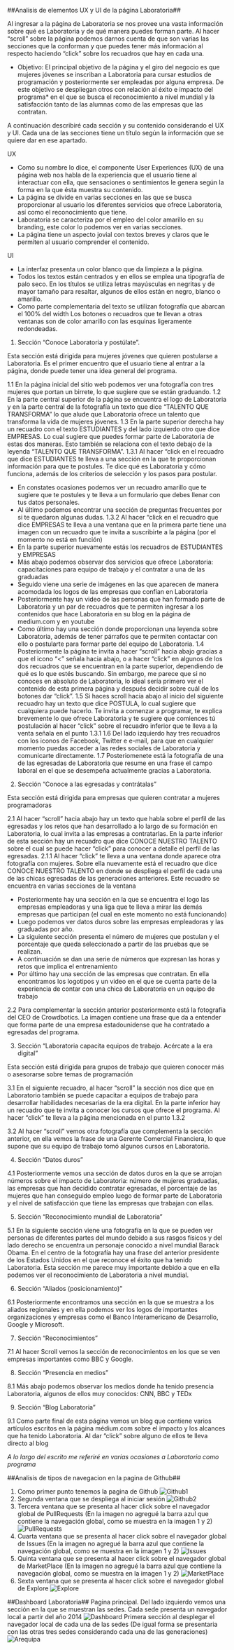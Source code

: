 ##Analisis de elementos UX y UI de la página Laboratoria##

Al ingresar a la página de Laboratoria se nos provee una vasta información sobre qué es Laboratoria y de qué manera puedes forman parte. Al hacer “scroll” sobre la página podemos darnos cuenta de que son varias las secciones que la conforman y que puedes tener más información al respecto haciendo “click” sobre los recuadros que hay en cada una.

- Objetivo: El principal objetivo de la página y el giro del negocio es que mujeres jóvenes se inscriban a Laboratoria para cursar estudios de programación y posteriormente ser empleadas por alguna empresa. De este objetivo se despliegan otros con relación al éxito e impacto del programa* en el que se busca el reconocimiento a nivel mundial y la satisfacción tanto de las alumnas como de las empresas que las contratan.

A continuación describiré cada sección y su contenido considerando el UX y UI. Cada una de las secciones tiene un título según la información que se quiere dar en ese apartado.

UX
- Como su nombre lo dice, el componente User  Experiences (UX) de una página web nos habla de la experiencia que el usuario tiene al interactuar con ella, que sensaciones o sentimientos le genera según la forma en la que ésta muestra su contenido.
- La página se divide en varias secciones en las que se busca proporcionar al usuario los diferentes servicios que ofrece Laboratoria, así como el reconocimiento que tiene.  
- Laboratoria se caracteriza por el empleo del color amarillo en su branding, este color lo podemos ver en varias secciones.
- La página tiene un aspecto jovial con textos breves y claros que le permiten al usuario comprender el contenido.

UI
- La interfaz  presenta un color blanco que da limpieza a la página.
- Todos los textos están centrados y en ellos se emplea una tipografía de palo seco. En los títulos se utiliza letras mayúsculas en negritas y de mayor tamaño para resaltar, algunos de ellos están en negro, blanco o amarillo.
- Como parte complementaria del texto se utilizan fotografía que abarcan el 100% del width
Los botones o recuadros que te llevan a otras ventanas son de color amarillo con las esquinas ligeramente redondeadas.


1. Sección “Conoce Laboratoria y postúlate”.

Esta sección está dirigida para mujeres jóvenes que quieren postularse a Laboratoria. Es el primer encuentro que el usuario tiene al entrar a la página, donde puede tener una idea general del programa.

1.1 En la página inicial del sitio web podemos ver una fotografía con tres mujeres que portan un birrete, lo que sugiere que se están graduando.
1.2 En la parte central superior de la página se encuentra el logo de Laboratoria y en la parte central de la fotografía un texto que dice “TALENTO QUE TRANSFORMA” lo que alude que Laboratoria ofrece un talento que transforma la vida de mujeres jóvenes.
1.3 En la parte superior derecha hay un recuadro con el texto ESTUDIANTES y del lado izquierdo otro que dice EMPRESAS. Lo cual sugiere que puedes formar parte de Laboratoria de estas dos maneras. Esto también se relaciona con el texto debajo de la leyenda “TALENTO QUE TRANSFORMA”.
1.3.1 Al hacer “click en el recuadro que dice ESTUDIANTES te lleva a una sección en la que te proporcionan información para que te postules. Te dice qué es Laboratoria y cómo funciona, además de los criterios de selección y los pasos para postular.
- En constates ocasiones podemos ver un recuadro amarillo que te sugiere que te postules y te lleva a un formulario que debes llenar con tus datos personales.
- Al último podemos encontrar una sección de preguntas frecuentes por si te quedaron algunas dudas.
1.3.2 Al hacer “click en el recuadro que dice EMPRESAS te lleva  a una ventana que en la primera parte tiene una imagen con un recuadro que te invita a suscribirte a la página (por el momento no está en función)
- En la parte superior nuevamente estás los recuadros de ESTUDIANTES y EMPRESAS
- Más abajo podemos observar dos servicios que ofrece Laboratoria: capacitaciones para equipo de trabajo y el contratar a una de las graduadas
- Seguido viene una serie de imágenes en las que aparecen de manera acomodada los logos de las empresas que confían en Laboratoria
- Posteriormente hay un video de las personas que han formado parte de Laboratoria y un par de recuadros que te permiten ingresar a los contenidos que hace Laboratoria en su blog en la página de medium.com y en youtube
- Como último hay una sección donde proporcionan una leyenda sobre Laboratoria, además de tener párrafos que te permiten contactar con ello o postularte para formar parte del equipo de Laboratoria.
1.4 Posteriormente la página te invita a hacer “scroll” hacia abajo gracias a que el icono “<” señala hacia abajo, o a hacer “click” en algunos de los dos recuadros que se encuentran en la parte superior, dependiendo de qué es lo que estés buscando.  Sin embargo, me parece que si no conoces en absoluto de Laboratoria, lo ideal sería primero ver el contenido de esta primera página y después decidir sobre cuál de los botones dar “click”.
1.5 Si haces scroll hacia abajo al inicio del siguiente recuadro hay un texto que dice POSTULA, lo cual sugiere que cualquiera puede hacerlo. Te invita a comenzar a programar, te explica brevemente lo que ofrece Laboratoria y te sugiere que comiences tú postulación al hacer “click” sobre el recuadro inferior que te lleva a la venta señala en el punto 1.3.1
1.6 Del lado izquierdo hay tres recuadros con los iconos de Facebook, Twitter e e-mail, para que en cualquier momento puedas acceder a las redes sociales de Laboratoria y comunicarte directamente.
1.7 Posteriomenete está la fotografía de una de las egresadas de Laboratoria que resume en una frase el campo laboral en el que se desempeña actualmente gracias a Laboratoria.


2. Sección “Conoce a las egresadas y contrátalas”

Esta sección está dirigida para empresas que quieren contratar a mujeres programadoras

2.1 Al hacer “scroll” hacia abajo hay un texto que habla sobre el perfil de las egresadas y los retos que han desarrollado a lo largo de su formación en Laboratoria, lo cual invita a las empresas a contratarlas. En la parte inferior de esta sección hay un recuadro que dice CONOCE NUESTRO TALENTO sobre el cual se puede hacer “click” para conocer a detalle el perfil de las egresadas.
2.1.1 Al hacer “click” te lleva a una ventana donde aparece otra fotografía con mujeres. Sobre ella nuevamente está el recuadro que dice CONOCE NUESTRO TALENTO en donde se despliega el perfil de cada una de las chicas egresadas de las generaciones anteriores. Este recuadro se encuentra en varias secciones de la ventana
- Posteriormente hay una sección en la que se encuentra el logo las empresas empleadoras y una liga que te lleva a mirar las demás empresas que participan (el cual en este momento no está funcionando)
- Luego podemos ver datos duros sobre las empresas empleadoras y las graduadas por año.
- La siguiente sección presenta el número de mujeres que postulan y el porcentaje que queda seleccionado a partir de las pruebas que se realizan.
- A continuación se dan una serie de números que expresan las horas y retos que implica el entrenamiento
- Por último hay una sección de las empresas que contratan. En ella encontramos los logotipos y un video en el que se cuenta parte de la experiencia de contar con una chica de Laboratoria en un equipo de trabajo

2.2 Para complementar la sección anterior posteriormente está la fotografía del CEO de Crowdbotics. La imagen contiene una frase que da a entender que forma parte de una empresa estadounidense que ha contratado a egresadas del programa.

3. Sección “Laboratoria capacita equipos de trabajo. Acércate a la era digital”

Esta sección está dirigida para grupos de trabajo que quieren conocer más o asesorarse sobre temas de programación

3.1 En el siguiente recuadro, al hacer “scroll” la sección nos dice que en Laboratorio también se puede capacitar a equipos de trabajo para desarrollar habilidades necesarias de la era digital. En la parte inferior hay un recuadro que te invita a conocer los cursos que ofrece el programa.
Al hacer “click” te lleva  a la página mencionada en el punto 1.3.2

3.2 Al hacer “scroll” vemos otra fotografía que complementa la sección anterior, en ella vemos la frase de una Gerente Comercial Financiera, lo que supone que su equipo de trabajo tomó algunos cursos en Laboratoria.

4. Sección “Datos duros”

4.1 Posteriormente vemos una sección de datos duros en la que se arrojan números sobre el impacto de Laboratoria: número de mujeres graduadas, las empresas que han decidido contratar egresadas, el porcentaje de las mujeres que han conseguido empleo luego de formar parte de Laboratoria y el nivel de  satisfacción que tiene las empresas que trabajan con ellas.

5. Sección “Reconocimiento mundial de Laboratoria”

5.1 En la siguiente sección viene una fotografía en la que se pueden ver personas de diferentes partes del mundo debido a sus rasgos físicos y del lado derecho se encuentra un personaje conocido a nivel mundial Barack Obama. En el centro de la fotografía hay una frase del anterior presidente de los Estados Unidos en el que reconoce el éxito que ha tenido Laboratoria. Esta sección me parece muy importante debido a que en ella podemos ver el reconocimiento de Laboratoria a nivel mundial.

6. Sección “Aliados (posicionamiento)”

6.1 Posteriormente encontramos una sección en la que se muestra a los aliados regionales y en ella podemos ver los logos de importantes organizaciones y empresas como el Banco Interamericano de Desarrollo, Google y Microsoft.

7. Sección “Reconocimientos”

7.1 Al hacer Scroll vemos la sección de reconocimientos en los que se ven empresas importantes como BBC y Google.

8. Sección “Presencia en medios”

8.1 Más abajo podemos observar los medios donde ha tenido presencia Laboratoria, algunos de ellos muy conocidos: CNN, BBC y TEDx

9. Sección “Blog Laboratoria”

9.1 Como parte final de esta página vemos un blog que contiene varios artículos escritos en la página médium.com sobre el impacto y los alcances que ha tenido Laboratoria. Al dar “click” sobre alguno de ellos te lleva directo al blog

*A lo largo del escrito me referiré en varias ocasiones a Laboratoria como programa*

##Analisis de tipos de navegacion en la pagina de Github##
1. Como primer punto tenemos la pagina de Github
![Github1](./images/Github1.png)
2. Segunda ventana que se despliega al iniciar sesión
![Github2](./images/Gihub2.png)
3. Tercera ventana que se presenta al hacer click sobre el navegador global de PullRequests (En la imagen no agregué la barra azul que contiene la navegación global, como se muestra en la imagen 1 y 2)
![PullRequests](./images/PullRequests.png)
4. Cuarta ventana que se presenta al hacer click sobre el navegador global de Issues (En la imagen no agregué la barra azul que contiene la navegación global, como se muestra en la imagen 1 y 2)
![Issues](./images/Issues.png)
5. Quinta ventana que se presenta al hacer click sobre el navegador global de MarketPlace (En la imagen no agregué la barra azul que contiene la navegación global, como se muestra en la imagen 1 y 2)
![MarketPlace](./images/MarketPlace.png)
6. Sexta ventana que se presenta al hacer click sobre el navegador global de Explore
![Explore](./images/Explore.png)


##Dashboard Laboratoria##
Pagina principal. Del lado izquierdo vemos una sección en la que se muestran las sedes. Cada sede presenta un navegador local a partir del año 2014
![Dashboard](./images/Dashboard.png)
Primera sección al desplegar el navegador local de cada una de las sedes (De igual forma se presentaria con las otras tres sedes considerando cada una de las generaciones)
![Arequipa](./images/Arequipa.png)
